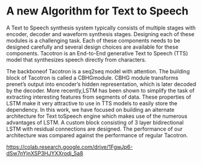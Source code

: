 # A new Algorithm for Text to Speech
A Text to Speech synthesis system typically consists of multiple stages with encoder, decoder and waveform synthesis stages.  Designing each of these  modules  is  a  challenging  task.   Each  of these components needs to be designed carefully and several design choices are available for these components. Tacotron is an End-to-End generative Text to Speech (TTS) model that synthesizes speech directly from characters.  

The backboneof Tacotron is a seq2seq model with attention. The building block of Tacotron is called a CBHGmodule. CBHG module transforms prenet’s output into encoder’s hidden representation, which is later decoded by the decoder.  More recently,LSTM has been shown to simplify the task of extracting interesting features from segments of data.   These properties of LSTM make it very attractive to use in TTS models to easily store the dependency.  In this work, we have focused on building an alternate architecture for Text toSpeech engine which makes use of the numerous advantages of LSTM. A custom block consisting of 3 layer bidirectional LSTM with residual connections are designed.  The performance of our architecture was compared against the performance of regular Tacotron.

https://colab.research.google.com/drive/1FgwJp6-dSw7nYjnXSP3HJYXXrodj_5a8


